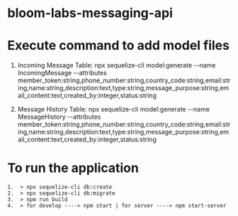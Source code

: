 # bloom-labs-messaging-api

Execute command to add model files
====================================

1. Incoming Message Table:
    npx sequelize-cli model:generate --name IncomingMessage --attributes member_token:string,phone_number:string,country_code:string,email:string,name:string,description:text,type:string,message_purpose:string,email_content:text,created_by:integer,status:string

2. Message History Table:
    npx sequelize-cli model:generate --name MessageHistory --attributes member_token:string,phone_number:string,country_code:string,email:string,name:string,description:text,type:string,message_purpose:string,email_content:text,created_by:integer,status:string


To run the application
====================================
    1.  > npx sequelize-cli db:create
    2.  > npx sequelize-cli db:migrate
    3.  > npm run build 
    4.  > for develop ----> npm start | for server ----> npm start-server

    
